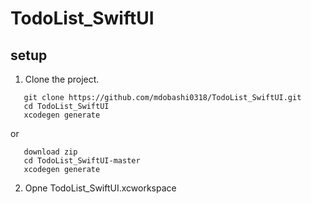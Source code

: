 # TodoList_SwiftUI


## setup
1. Clone the project.
```
   git clone https://github.com/mdobashi0318/TodoList_SwiftUI.git
   cd TodoList_SwiftUI
   xcodegen generate
```
or 
```
   download zip
   cd TodoList_SwiftUI-master
   xcodegen generate
```
2. Opne TodoList_SwiftUI.xcworkspace


   
